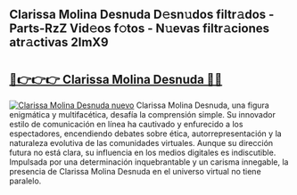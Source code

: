 ## Clarissa Molina Desnuda D𝚎sn𝚞dos filtr𝚊dos - Parts-RzZ Vid𝚎os f𝚘tos - N𝚞evas filtr𝚊ciones atr𝚊ctivas 2ImX9

# <h2><a href="http://mbci2q.tromn.icu/?c=Clarissa+Molina+Desnuda">🔗👉👉👉 Clarissa Molina Desnuda 🔗🔗</a></h2>

[![Clarissa Molina Desnuda nuevo](https://i.imgur.com/pEAQMta.gif)](http://mbci2q.tromn.icu/?c=Clarissa+Molina+Desnuda)
Clarissa Molina Desnuda, una figura enigmática y multifacética, desafía la comprensión simple. Su innovador estilo de comunicación en línea ha cautivado y enfurecido a los espectadores, encendiendo debates sobre ética, autorrepresentación y la naturaleza evolutiva de las comunidades virtuales. Aunque su dirección futura no está clara, su influencia en los medios digitales es indiscutible. Impulsada por una determinación inquebrantable y un carisma innegable, la presencia de Clarissa Molina Desnuda en el universo virtual no tiene paralelo.
